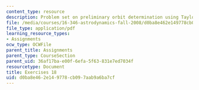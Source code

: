 ```yaml
---
content_type: resource
description: Problem set on preliminary orbit determination using Taylor series.
file: /media/courses/16-346-astrodynamics-fall-2008/d0ba8e462e149778cb097aab9a6ba7cf_ex_18.pdf
file_type: application/pdf
learning_resource_types:
- Assignments
ocw_type: OCWFile
parent_title: Assignments
parent_type: CourseSection
parent_uid: 36af17ba-e00f-6efa-5f63-831e7ed7034f
resourcetype: Document
title: Exercises 18
uid: d0ba8e46-2e14-9778-cb09-7aab9a6ba7cf
---
```

